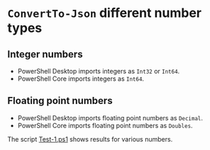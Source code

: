﻿# `ConvertTo-Json` different number types

## Integer numbers

- PowerShell Desktop imports integers as `Int32` or `Int64`.
- PowerShell Core imports integers as `Int64`.

## Floating point numbers

- PowerShell Desktop imports floating point numbers as `Decimal`.
- PowerShell Core imports floating point numbers as `Doubles`.

The script [Test-1.ps1](Test-1.ps1) shows results for various numbers.
